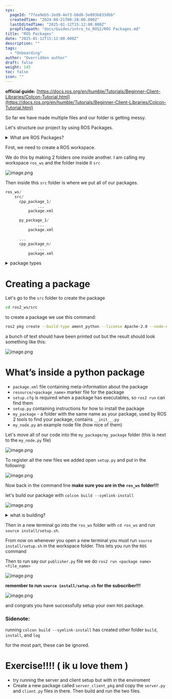 ```yaml
---
sys:
  pageId: "7fea9eb5-2ed9-4e73-b6d6-5e093b833dbb"
  createdTime: "2024-08-21T00:28:00.000Z"
  lastEditedTime: "2025-01-12T15:12:00.000Z"
  propFilepath: "docs/Guides/intro_to_ROS2/ROS Packages.md"
title: "ROS Packages"
date: "2025-01-12T15:12:00.000Z"
description: ""
tags:
  - "Onboarding"
author: "Overridden author"
draft: false
weight: 145
toc: false
icon: ""
---
```


**official guide:** [https://docs.ros.org/en/humble/Tutorials/Beginner-Client-Libraries/Colcon-Tutorial.html](https://docs.ros.org/en/humble/Tutorials/Beginner-Client-Libraries/Colcon-Tutorial.html)

So far we have made multiple files and our folder is getting messy.

Let's structure our project by using ROS Packages.

<details>

<summary>What are ROS Packages?</summary>

ROS Packages are, as the name implies, packages of code that are highly sharable between ROS developers.

They consist of a folder, `package.xml` file, and source code

```python
      cpp_package_1/
		      ... imagine much code files here ..
          package.xml
```

</details>

First, we need to create a ROS workspace.

We do this by making 2 folders one inside another. I am calling my workspace `ros_ws` and the folder inside it `src`

![image.png](https://prod-files-secure.s3.us-west-2.amazonaws.com/d518164a-d88e-44d1-a4ee-3adb3bd8bce0/70706947-fd18-4537-a67b-e12946812d31/image.png?X-Amz-Algorithm=AWS4-HMAC-SHA256&X-Amz-Content-Sha256=UNSIGNED-PAYLOAD&X-Amz-Credential=ASIAZI2LB466WSGHWGKP%2F20250307%2Fus-west-2%2Fs3%2Faws4_request&X-Amz-Date=20250307T041038Z&X-Amz-Expires=3600&X-Amz-Security-Token=IQoJb3JpZ2luX2VjEO%2F%2F%2F%2F%2F%2F%2F%2F%2F%2F%2FwEaCXVzLXdlc3QtMiJGMEQCIBaJ3yr%2B8pGkeWM0LcJvAcVMxGaZqUnkdpKzo73%2BFSrzAiAEqaH0CUZICvpn14ngtbE2tvqsnrqtqwjWWGt68VIqCir%2FAwg4EAAaDDYzNzQyMzE4MzgwNSIMluFNsjG%2FA60LZPxcKtwDtD62x7C0wXERnsxssk0sbdzXDPHDSxh%2B3nVhFDXP9RnHvXT2NttZr6sjbTETUcYiucQKBl5KPrLzBXIA17MbvozVuAJvgAek7j1nPKcdktdgwlfPapcIoLdLDUTg1EOlO0GQhadJAtdtHRvwjkIKqkORmtOz8ye5BbR3GEnjG4RWIk3n3ptCu3amnNxafpLFiSDLt2hK9zNme2aA3SUMyYvnltbT4gVFLSNSnx3mDxXLY8pyGMxxycjQKKQMFkp1PvQwvlT9%2BpXbWcKvc2WNOy24D70%2FOmTCHpudHv1tVz4ng7I0mTmUSg1b%2B7GlwHNpDZQ2F9rC2Pkt%2BmtYkzWafY%2B2kKo0Xb4nU2v5%2Ft5ZQuw2256VVsdu1Z3JrA67QBIMWfvtCFnUtvFuLPl%2BS92GaIj1i2T0k8t4szl07WV%2FUALJHIEWIu7tAP6ny%2F%2BLhXf9IvgVXjdi6BeBHHNd%2FqZQ1inAP%2F245fuTXf1f%2FnoZA0eYDdaJUhv3IEkB1WPpdqXFRPuRuQ3FI9PUvR%2BmJAEEYYFQk5X4uAK9SZe9X22OjA2%2BzZf1G%2B%2Be7ChLC%2FW%2F0Gev1Rz3xLPuo8eQBus5OA%2BhQcLELxBX1gbFxuM4MsVG0%2FK8lXSiCLKg12HnQtgwusmovgY6pgG9ftPaxRHSRH%2FiewtavSVh82Avo5tZhB3slibGkqHO%2BGC5mzzB6IZqk89YVxgXffRQ0vFBKBJOVsIIHnMRK6tO42ro6gJP7pbe2eNIHac59fFYXMVJVG%2B9TQhSJUp56qrtX%2FAS6oEonh3o05aMJVmHuT5pJ8UpPwiJ4xlOBruSCRVl2Gmh22ldFMxblRLVi6ZCGc9Wn2iAuEY8d6bhYLNmfysfby1P&X-Amz-Signature=f2916352f3620969eed5f142f1fcc18e46dc219e1755f0993418847c1fe7e5c9&X-Amz-SignedHeaders=host&x-id=GetObject)

Then inside this `src` folder is where we put all of our packages.

```python
ros_ws/
    src/
      cpp_package_1/
		      ...
          package.xml

      py_package_1/
		      ...
          package.xml

      ...
      cpp_package_n/
		      ...
          package.xml

```

<details>

<summary>package types</summary>

packages can be either `C++` or python.

the intern file structure is different for each but for this guide we will stick to creating python packages

</details>

# Creating a package

Let's go to the `src` folder to create the package

```bash
cd ros2_ws/src
```

to create a package we use this command:

```bash
ros2 pkg create --build-type ament_python --license Apache-2.0 --node-name my_node my_package
```

a bunch of text should have been printed out but the result should look something like this:

![image.png](https://prod-files-secure.s3.us-west-2.amazonaws.com/d518164a-d88e-44d1-a4ee-3adb3bd8bce0/e6cf1e3f-8512-4a3e-b131-079f800bf3e8/image.png?X-Amz-Algorithm=AWS4-HMAC-SHA256&X-Amz-Content-Sha256=UNSIGNED-PAYLOAD&X-Amz-Credential=ASIAZI2LB466WSGHWGKP%2F20250307%2Fus-west-2%2Fs3%2Faws4_request&X-Amz-Date=20250307T041038Z&X-Amz-Expires=3600&X-Amz-Security-Token=IQoJb3JpZ2luX2VjEO%2F%2F%2F%2F%2F%2F%2F%2F%2F%2F%2FwEaCXVzLXdlc3QtMiJGMEQCIBaJ3yr%2B8pGkeWM0LcJvAcVMxGaZqUnkdpKzo73%2BFSrzAiAEqaH0CUZICvpn14ngtbE2tvqsnrqtqwjWWGt68VIqCir%2FAwg4EAAaDDYzNzQyMzE4MzgwNSIMluFNsjG%2FA60LZPxcKtwDtD62x7C0wXERnsxssk0sbdzXDPHDSxh%2B3nVhFDXP9RnHvXT2NttZr6sjbTETUcYiucQKBl5KPrLzBXIA17MbvozVuAJvgAek7j1nPKcdktdgwlfPapcIoLdLDUTg1EOlO0GQhadJAtdtHRvwjkIKqkORmtOz8ye5BbR3GEnjG4RWIk3n3ptCu3amnNxafpLFiSDLt2hK9zNme2aA3SUMyYvnltbT4gVFLSNSnx3mDxXLY8pyGMxxycjQKKQMFkp1PvQwvlT9%2BpXbWcKvc2WNOy24D70%2FOmTCHpudHv1tVz4ng7I0mTmUSg1b%2B7GlwHNpDZQ2F9rC2Pkt%2BmtYkzWafY%2B2kKo0Xb4nU2v5%2Ft5ZQuw2256VVsdu1Z3JrA67QBIMWfvtCFnUtvFuLPl%2BS92GaIj1i2T0k8t4szl07WV%2FUALJHIEWIu7tAP6ny%2F%2BLhXf9IvgVXjdi6BeBHHNd%2FqZQ1inAP%2F245fuTXf1f%2FnoZA0eYDdaJUhv3IEkB1WPpdqXFRPuRuQ3FI9PUvR%2BmJAEEYYFQk5X4uAK9SZe9X22OjA2%2BzZf1G%2B%2Be7ChLC%2FW%2F0Gev1Rz3xLPuo8eQBus5OA%2BhQcLELxBX1gbFxuM4MsVG0%2FK8lXSiCLKg12HnQtgwusmovgY6pgG9ftPaxRHSRH%2FiewtavSVh82Avo5tZhB3slibGkqHO%2BGC5mzzB6IZqk89YVxgXffRQ0vFBKBJOVsIIHnMRK6tO42ro6gJP7pbe2eNIHac59fFYXMVJVG%2B9TQhSJUp56qrtX%2FAS6oEonh3o05aMJVmHuT5pJ8UpPwiJ4xlOBruSCRVl2Gmh22ldFMxblRLVi6ZCGc9Wn2iAuEY8d6bhYLNmfysfby1P&X-Amz-Signature=c0a613734e7ced60296aed850153d09ab0f86605de9f8095f08db6090d5dde19&X-Amz-SignedHeaders=host&x-id=GetObject)

# What’s inside a python package

- `package.xml` file containing meta-information about the package
- `resource/<package_name>` marker file for the package
- `setup.cfg` is required when a package has executables, so `ros2 run` can find them
- `setup.py` containing instructions for how to install the package
- `my_package` - a folder with the same name as your package, used by ROS 2 tools to find your package, contains `__init__.py`
- `my_node.py` an example node file (how nice of them)

Let's move all of our code into the `my_package/my_package` folder (this is next to the `my_node.py` file)

![image.png](https://prod-files-secure.s3.us-west-2.amazonaws.com/d518164a-d88e-44d1-a4ee-3adb3bd8bce0/9ce58f11-0da9-4d3e-b86d-506a9685d378/image.png?X-Amz-Algorithm=AWS4-HMAC-SHA256&X-Amz-Content-Sha256=UNSIGNED-PAYLOAD&X-Amz-Credential=ASIAZI2LB466WSGHWGKP%2F20250307%2Fus-west-2%2Fs3%2Faws4_request&X-Amz-Date=20250307T041038Z&X-Amz-Expires=3600&X-Amz-Security-Token=IQoJb3JpZ2luX2VjEO%2F%2F%2F%2F%2F%2F%2F%2F%2F%2F%2FwEaCXVzLXdlc3QtMiJGMEQCIBaJ3yr%2B8pGkeWM0LcJvAcVMxGaZqUnkdpKzo73%2BFSrzAiAEqaH0CUZICvpn14ngtbE2tvqsnrqtqwjWWGt68VIqCir%2FAwg4EAAaDDYzNzQyMzE4MzgwNSIMluFNsjG%2FA60LZPxcKtwDtD62x7C0wXERnsxssk0sbdzXDPHDSxh%2B3nVhFDXP9RnHvXT2NttZr6sjbTETUcYiucQKBl5KPrLzBXIA17MbvozVuAJvgAek7j1nPKcdktdgwlfPapcIoLdLDUTg1EOlO0GQhadJAtdtHRvwjkIKqkORmtOz8ye5BbR3GEnjG4RWIk3n3ptCu3amnNxafpLFiSDLt2hK9zNme2aA3SUMyYvnltbT4gVFLSNSnx3mDxXLY8pyGMxxycjQKKQMFkp1PvQwvlT9%2BpXbWcKvc2WNOy24D70%2FOmTCHpudHv1tVz4ng7I0mTmUSg1b%2B7GlwHNpDZQ2F9rC2Pkt%2BmtYkzWafY%2B2kKo0Xb4nU2v5%2Ft5ZQuw2256VVsdu1Z3JrA67QBIMWfvtCFnUtvFuLPl%2BS92GaIj1i2T0k8t4szl07WV%2FUALJHIEWIu7tAP6ny%2F%2BLhXf9IvgVXjdi6BeBHHNd%2FqZQ1inAP%2F245fuTXf1f%2FnoZA0eYDdaJUhv3IEkB1WPpdqXFRPuRuQ3FI9PUvR%2BmJAEEYYFQk5X4uAK9SZe9X22OjA2%2BzZf1G%2B%2Be7ChLC%2FW%2F0Gev1Rz3xLPuo8eQBus5OA%2BhQcLELxBX1gbFxuM4MsVG0%2FK8lXSiCLKg12HnQtgwusmovgY6pgG9ftPaxRHSRH%2FiewtavSVh82Avo5tZhB3slibGkqHO%2BGC5mzzB6IZqk89YVxgXffRQ0vFBKBJOVsIIHnMRK6tO42ro6gJP7pbe2eNIHac59fFYXMVJVG%2B9TQhSJUp56qrtX%2FAS6oEonh3o05aMJVmHuT5pJ8UpPwiJ4xlOBruSCRVl2Gmh22ldFMxblRLVi6ZCGc9Wn2iAuEY8d6bhYLNmfysfby1P&X-Amz-Signature=9ec22f1860251c76b8e2e0adfe9700eeb22059b3fff2f935d7888446d8a6e06c&X-Amz-SignedHeaders=host&x-id=GetObject)

To register all the new files we added open `setup.py` and put in the following:

![image.png](https://prod-files-secure.s3.us-west-2.amazonaws.com/d518164a-d88e-44d1-a4ee-3adb3bd8bce0/1cd7c262-4cae-4496-9d75-c178537d24a2/image.png?X-Amz-Algorithm=AWS4-HMAC-SHA256&X-Amz-Content-Sha256=UNSIGNED-PAYLOAD&X-Amz-Credential=ASIAZI2LB466WSGHWGKP%2F20250307%2Fus-west-2%2Fs3%2Faws4_request&X-Amz-Date=20250307T041038Z&X-Amz-Expires=3600&X-Amz-Security-Token=IQoJb3JpZ2luX2VjEO%2F%2F%2F%2F%2F%2F%2F%2F%2F%2F%2FwEaCXVzLXdlc3QtMiJGMEQCIBaJ3yr%2B8pGkeWM0LcJvAcVMxGaZqUnkdpKzo73%2BFSrzAiAEqaH0CUZICvpn14ngtbE2tvqsnrqtqwjWWGt68VIqCir%2FAwg4EAAaDDYzNzQyMzE4MzgwNSIMluFNsjG%2FA60LZPxcKtwDtD62x7C0wXERnsxssk0sbdzXDPHDSxh%2B3nVhFDXP9RnHvXT2NttZr6sjbTETUcYiucQKBl5KPrLzBXIA17MbvozVuAJvgAek7j1nPKcdktdgwlfPapcIoLdLDUTg1EOlO0GQhadJAtdtHRvwjkIKqkORmtOz8ye5BbR3GEnjG4RWIk3n3ptCu3amnNxafpLFiSDLt2hK9zNme2aA3SUMyYvnltbT4gVFLSNSnx3mDxXLY8pyGMxxycjQKKQMFkp1PvQwvlT9%2BpXbWcKvc2WNOy24D70%2FOmTCHpudHv1tVz4ng7I0mTmUSg1b%2B7GlwHNpDZQ2F9rC2Pkt%2BmtYkzWafY%2B2kKo0Xb4nU2v5%2Ft5ZQuw2256VVsdu1Z3JrA67QBIMWfvtCFnUtvFuLPl%2BS92GaIj1i2T0k8t4szl07WV%2FUALJHIEWIu7tAP6ny%2F%2BLhXf9IvgVXjdi6BeBHHNd%2FqZQ1inAP%2F245fuTXf1f%2FnoZA0eYDdaJUhv3IEkB1WPpdqXFRPuRuQ3FI9PUvR%2BmJAEEYYFQk5X4uAK9SZe9X22OjA2%2BzZf1G%2B%2Be7ChLC%2FW%2F0Gev1Rz3xLPuo8eQBus5OA%2BhQcLELxBX1gbFxuM4MsVG0%2FK8lXSiCLKg12HnQtgwusmovgY6pgG9ftPaxRHSRH%2FiewtavSVh82Avo5tZhB3slibGkqHO%2BGC5mzzB6IZqk89YVxgXffRQ0vFBKBJOVsIIHnMRK6tO42ro6gJP7pbe2eNIHac59fFYXMVJVG%2B9TQhSJUp56qrtX%2FAS6oEonh3o05aMJVmHuT5pJ8UpPwiJ4xlOBruSCRVl2Gmh22ldFMxblRLVi6ZCGc9Wn2iAuEY8d6bhYLNmfysfby1P&X-Amz-Signature=83c3fc812893025d6cf2e5ab11fd309360b01ef8b1417918cf65b74a9669027a&X-Amz-SignedHeaders=host&x-id=GetObject)

Now back in the command line **make sure you are in the** **`ros_ws`** **folder!!!**

let's build our package with `colcon build --symlink-install`

![image.png](https://prod-files-secure.s3.us-west-2.amazonaws.com/d518164a-d88e-44d1-a4ee-3adb3bd8bce0/2f2a0d27-b173-48fd-b189-5f5c0ce65619/image.png?X-Amz-Algorithm=AWS4-HMAC-SHA256&X-Amz-Content-Sha256=UNSIGNED-PAYLOAD&X-Amz-Credential=ASIAZI2LB466WSGHWGKP%2F20250307%2Fus-west-2%2Fs3%2Faws4_request&X-Amz-Date=20250307T041038Z&X-Amz-Expires=3600&X-Amz-Security-Token=IQoJb3JpZ2luX2VjEO%2F%2F%2F%2F%2F%2F%2F%2F%2F%2F%2FwEaCXVzLXdlc3QtMiJGMEQCIBaJ3yr%2B8pGkeWM0LcJvAcVMxGaZqUnkdpKzo73%2BFSrzAiAEqaH0CUZICvpn14ngtbE2tvqsnrqtqwjWWGt68VIqCir%2FAwg4EAAaDDYzNzQyMzE4MzgwNSIMluFNsjG%2FA60LZPxcKtwDtD62x7C0wXERnsxssk0sbdzXDPHDSxh%2B3nVhFDXP9RnHvXT2NttZr6sjbTETUcYiucQKBl5KPrLzBXIA17MbvozVuAJvgAek7j1nPKcdktdgwlfPapcIoLdLDUTg1EOlO0GQhadJAtdtHRvwjkIKqkORmtOz8ye5BbR3GEnjG4RWIk3n3ptCu3amnNxafpLFiSDLt2hK9zNme2aA3SUMyYvnltbT4gVFLSNSnx3mDxXLY8pyGMxxycjQKKQMFkp1PvQwvlT9%2BpXbWcKvc2WNOy24D70%2FOmTCHpudHv1tVz4ng7I0mTmUSg1b%2B7GlwHNpDZQ2F9rC2Pkt%2BmtYkzWafY%2B2kKo0Xb4nU2v5%2Ft5ZQuw2256VVsdu1Z3JrA67QBIMWfvtCFnUtvFuLPl%2BS92GaIj1i2T0k8t4szl07WV%2FUALJHIEWIu7tAP6ny%2F%2BLhXf9IvgVXjdi6BeBHHNd%2FqZQ1inAP%2F245fuTXf1f%2FnoZA0eYDdaJUhv3IEkB1WPpdqXFRPuRuQ3FI9PUvR%2BmJAEEYYFQk5X4uAK9SZe9X22OjA2%2BzZf1G%2B%2Be7ChLC%2FW%2F0Gev1Rz3xLPuo8eQBus5OA%2BhQcLELxBX1gbFxuM4MsVG0%2FK8lXSiCLKg12HnQtgwusmovgY6pgG9ftPaxRHSRH%2FiewtavSVh82Avo5tZhB3slibGkqHO%2BGC5mzzB6IZqk89YVxgXffRQ0vFBKBJOVsIIHnMRK6tO42ro6gJP7pbe2eNIHac59fFYXMVJVG%2B9TQhSJUp56qrtX%2FAS6oEonh3o05aMJVmHuT5pJ8UpPwiJ4xlOBruSCRVl2Gmh22ldFMxblRLVi6ZCGc9Wn2iAuEY8d6bhYLNmfysfby1P&X-Amz-Signature=f6a11c206ff5e506d9da5dbae44ee8febf19262e59449de53aa553af340138e7&X-Amz-SignedHeaders=host&x-id=GetObject)

<details>

<summary>what is building?</summary>

if you are a CS major at Rose-Hulman you will learn the answer to this in CSSE132

but TLDR; is it combines all the code files into one program that can be run easily 

</details>

Then in a new terminal go into the `ros_ws` folder with `cd ros_ws` and run `source install/setup.sh`. 

From now on whenever you open a new terminal you must run `source install/setup.sh` in the workspace folder. This lets you run the `ROS` command

Then to run say our `publisher.py` file we do `ros2 run <package name> <file_name>`

![image.png](https://prod-files-secure.s3.us-west-2.amazonaws.com/d518164a-d88e-44d1-a4ee-3adb3bd8bce0/4f4b1219-3a44-4632-aa0a-ce3471699f59/image.png?X-Amz-Algorithm=AWS4-HMAC-SHA256&X-Amz-Content-Sha256=UNSIGNED-PAYLOAD&X-Amz-Credential=ASIAZI2LB466WSGHWGKP%2F20250307%2Fus-west-2%2Fs3%2Faws4_request&X-Amz-Date=20250307T041038Z&X-Amz-Expires=3600&X-Amz-Security-Token=IQoJb3JpZ2luX2VjEO%2F%2F%2F%2F%2F%2F%2F%2F%2F%2F%2FwEaCXVzLXdlc3QtMiJGMEQCIBaJ3yr%2B8pGkeWM0LcJvAcVMxGaZqUnkdpKzo73%2BFSrzAiAEqaH0CUZICvpn14ngtbE2tvqsnrqtqwjWWGt68VIqCir%2FAwg4EAAaDDYzNzQyMzE4MzgwNSIMluFNsjG%2FA60LZPxcKtwDtD62x7C0wXERnsxssk0sbdzXDPHDSxh%2B3nVhFDXP9RnHvXT2NttZr6sjbTETUcYiucQKBl5KPrLzBXIA17MbvozVuAJvgAek7j1nPKcdktdgwlfPapcIoLdLDUTg1EOlO0GQhadJAtdtHRvwjkIKqkORmtOz8ye5BbR3GEnjG4RWIk3n3ptCu3amnNxafpLFiSDLt2hK9zNme2aA3SUMyYvnltbT4gVFLSNSnx3mDxXLY8pyGMxxycjQKKQMFkp1PvQwvlT9%2BpXbWcKvc2WNOy24D70%2FOmTCHpudHv1tVz4ng7I0mTmUSg1b%2B7GlwHNpDZQ2F9rC2Pkt%2BmtYkzWafY%2B2kKo0Xb4nU2v5%2Ft5ZQuw2256VVsdu1Z3JrA67QBIMWfvtCFnUtvFuLPl%2BS92GaIj1i2T0k8t4szl07WV%2FUALJHIEWIu7tAP6ny%2F%2BLhXf9IvgVXjdi6BeBHHNd%2FqZQ1inAP%2F245fuTXf1f%2FnoZA0eYDdaJUhv3IEkB1WPpdqXFRPuRuQ3FI9PUvR%2BmJAEEYYFQk5X4uAK9SZe9X22OjA2%2BzZf1G%2B%2Be7ChLC%2FW%2F0Gev1Rz3xLPuo8eQBus5OA%2BhQcLELxBX1gbFxuM4MsVG0%2FK8lXSiCLKg12HnQtgwusmovgY6pgG9ftPaxRHSRH%2FiewtavSVh82Avo5tZhB3slibGkqHO%2BGC5mzzB6IZqk89YVxgXffRQ0vFBKBJOVsIIHnMRK6tO42ro6gJP7pbe2eNIHac59fFYXMVJVG%2B9TQhSJUp56qrtX%2FAS6oEonh3o05aMJVmHuT5pJ8UpPwiJ4xlOBruSCRVl2Gmh22ldFMxblRLVi6ZCGc9Wn2iAuEY8d6bhYLNmfysfby1P&X-Amz-Signature=99b4cfb5b975f0a643d8433993cc37dbad4a5c12dab904688f545500cae6ac28&X-Amz-SignedHeaders=host&x-id=GetObject)

**remember to run** **`source install/setup.sh`** **for the subscriber!!!**

![image.png](https://prod-files-secure.s3.us-west-2.amazonaws.com/d518164a-d88e-44d1-a4ee-3adb3bd8bce0/02121119-dad4-49ec-8356-c956108b4243/image.png?X-Amz-Algorithm=AWS4-HMAC-SHA256&X-Amz-Content-Sha256=UNSIGNED-PAYLOAD&X-Amz-Credential=ASIAZI2LB466WSGHWGKP%2F20250307%2Fus-west-2%2Fs3%2Faws4_request&X-Amz-Date=20250307T041038Z&X-Amz-Expires=3600&X-Amz-Security-Token=IQoJb3JpZ2luX2VjEO%2F%2F%2F%2F%2F%2F%2F%2F%2F%2F%2FwEaCXVzLXdlc3QtMiJGMEQCIBaJ3yr%2B8pGkeWM0LcJvAcVMxGaZqUnkdpKzo73%2BFSrzAiAEqaH0CUZICvpn14ngtbE2tvqsnrqtqwjWWGt68VIqCir%2FAwg4EAAaDDYzNzQyMzE4MzgwNSIMluFNsjG%2FA60LZPxcKtwDtD62x7C0wXERnsxssk0sbdzXDPHDSxh%2B3nVhFDXP9RnHvXT2NttZr6sjbTETUcYiucQKBl5KPrLzBXIA17MbvozVuAJvgAek7j1nPKcdktdgwlfPapcIoLdLDUTg1EOlO0GQhadJAtdtHRvwjkIKqkORmtOz8ye5BbR3GEnjG4RWIk3n3ptCu3amnNxafpLFiSDLt2hK9zNme2aA3SUMyYvnltbT4gVFLSNSnx3mDxXLY8pyGMxxycjQKKQMFkp1PvQwvlT9%2BpXbWcKvc2WNOy24D70%2FOmTCHpudHv1tVz4ng7I0mTmUSg1b%2B7GlwHNpDZQ2F9rC2Pkt%2BmtYkzWafY%2B2kKo0Xb4nU2v5%2Ft5ZQuw2256VVsdu1Z3JrA67QBIMWfvtCFnUtvFuLPl%2BS92GaIj1i2T0k8t4szl07WV%2FUALJHIEWIu7tAP6ny%2F%2BLhXf9IvgVXjdi6BeBHHNd%2FqZQ1inAP%2F245fuTXf1f%2FnoZA0eYDdaJUhv3IEkB1WPpdqXFRPuRuQ3FI9PUvR%2BmJAEEYYFQk5X4uAK9SZe9X22OjA2%2BzZf1G%2B%2Be7ChLC%2FW%2F0Gev1Rz3xLPuo8eQBus5OA%2BhQcLELxBX1gbFxuM4MsVG0%2FK8lXSiCLKg12HnQtgwusmovgY6pgG9ftPaxRHSRH%2FiewtavSVh82Avo5tZhB3slibGkqHO%2BGC5mzzB6IZqk89YVxgXffRQ0vFBKBJOVsIIHnMRK6tO42ro6gJP7pbe2eNIHac59fFYXMVJVG%2B9TQhSJUp56qrtX%2FAS6oEonh3o05aMJVmHuT5pJ8UpPwiJ4xlOBruSCRVl2Gmh22ldFMxblRLVi6ZCGc9Wn2iAuEY8d6bhYLNmfysfby1P&X-Amz-Signature=b3052820c466d5d2d0dd3b9a26bdccfe942f24d6d93b7f95dcc89c5c6e1d4e76&X-Amz-SignedHeaders=host&x-id=GetObject)

and congrats you have successfully setup your own `ROS` package.

### Sidenote:

running `colcon build --symlink-install` has created other folder `build`, `install`, and `log`

for the most part, these can be ignored.

# Exercise!!!! ( ik u love them )

- try running the server and client setup but with in the enviroment
- Create a new package called `server_client_pkg` and copy the `server.py` and `client.py` files in there. Then build and run the two files.
